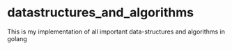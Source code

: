 # datastructures_and_algorithms
This is my implementation of all important data-structures and algorithms in golang
